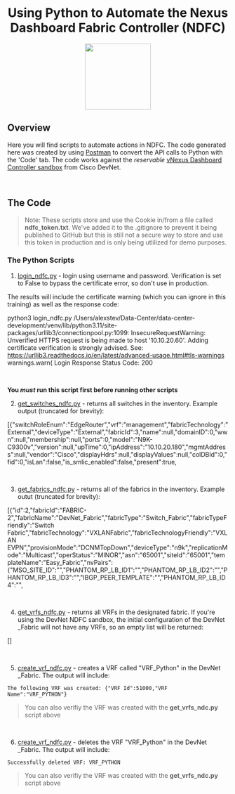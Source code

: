 <h1 align="center">Using Python to Automate the Nexus Dashboard Fabric Controller (NDFC)</h1>
<p align="center">
<img src="https://github.com/user-attachments/assets/69a9e875-fef8-41ea-a24f-1f4a307aeed4" width="150">
</p>

## Overview 

Here you will find scripts to automate actions in NDFC. The code generated here was created by using [Postman](https://www.postman.com/downloads/) to convert the API calls to Python with the 'Code' tab. The code works against the *reservable* [vNexus Dashboard Controller sandbox](https://devnetsandbox.cisco.com/DevNet/catalog/vnexus-dashboard-fabric-controller_vnexus-dashboard-fabric-controller) from Cisco DevNet.

<br>

## The Code


> Note: These scripts store and use the Cookie in/from a file called **ndfc_token.txt**. We've added it to the .gitignore to prevent it being published to GitHub but this is still not a secure way to store and use this token in production and is only being utlilized for demo purposes.


### The Python Scripts


1. [login_ndfc.py](./login_ndfc.py) - login using username and password. Verification is set to False to bypass the certificate error, so don't use in production.

The results will include the certificate warning (which you can ignore in this training) as well as the response code:

python3 login_ndfc.py 
/Users/alexstev/Data-Center/data-center-development/venv/lib/python3.11/site-packages/urllib3/connectionpool.py:1099: InsecureRequestWarning: Unverified HTTPS request is being made to host '10.10.20.60'. Adding certificate verification is strongly advised. See: https://urllib3.readthedocs.io/en/latest/advanced-usage.html#tls-warnings
  warnings.warn(
Login Response Status Code: 200

<br>

**You *must* run this script first before running other scripts**


2. [get_switches_ndfc.py](./lget_switches_ndfc.py) - returns all switches in the inventory. Example output (truncated for brevity):


[{"switchRoleEnum":"EdgeRouter","vrf":"management","fabricTechnology":"External","deviceType":"External","fabricId":3,"name":null,"domainID":0,"wwn":null,"membership":null,"ports":0,"model":"N9K-C9300v","version":null,"upTime":0,"ipAddress":"10.10.20.180","mgmtAddress":null,"vendor":"Cisco","displayHdrs":null,"displayValues":null,"colDBId":0,"fid":0,"isLan":false,"is_smlic_enabled":false,"present":true,

<br>

3. [get_fabrics_ndfc.py](./lget_fabrics_ndfc.py) - returns all of the fabrics in the inventory. Example outut (truncated for brevity):


[{"id":2,"fabricId":"FABRIC-2","fabricName":"DevNet_Fabric","fabricType":"Switch_Fabric","fabricTypeFriendly":"Switch Fabric","fabricTechnology":"VXLANFabric","fabricTechnologyFriendly":"VXLAN EVPN","provisionMode":"DCNMTopDown","deviceType":"n9k","replicationMode":"Multicast","operStatus":"MINOR","asn":"65001","siteId":"65001","templateName":"Easy_Fabric","nvPairs":{"MSO_SITE_ID":"","PHANTOM_RP_LB_ID1":"","PHANTOM_RP_LB_ID2":"","PHANTOM_RP_LB_ID3":"","IBGP_PEER_TEMPLATE":"","PHANTOM_RP_LB_ID4":"",

<br>

4. [get_vrfs_ndfc.py](./get_vrfs_ndfc.py) - returns all VRFs in the designated fabric. If you're using the DevNet NDFC sandbox, the initial configuration of the DevNet _Fabric will not have any VRFs, so an empty list will be returned:

[]

<br>

5. [create_vrf_ndfc.py](./create_vrf_ndfc.py) - creates a VRF called "VRF_Python" in the DevNet _Fabric. The output will include:

```
The following VRF was created: {"VRF Id":51000,"VRF Name":"VRF_PYTHON"}
```

> You can also verifiy the VRF was created with the **get_vrfs_ndc.py** script above

<br>

6. [create_vrf_ndfc.py](./delete_vrf_ndfc.py) - deletes the VRF "VRF_Python" in the DevNet _Fabric. The output will include:

```
Successfully deleted VRF: VRF_PYTHON
```

> You can also verifiy the VRF was created with the **get_vrfs_ndc.py** script above

